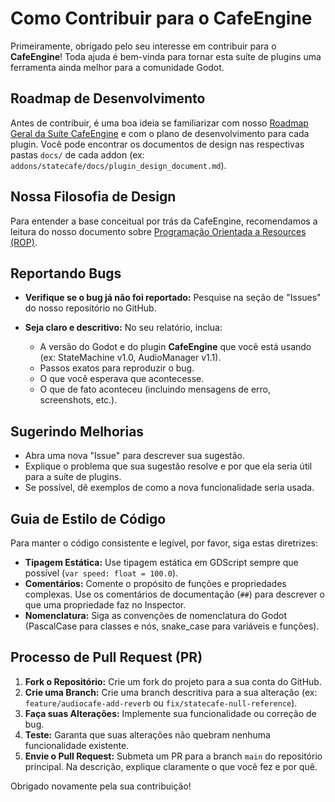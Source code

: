 # Como Contribuir para o CafeEngine

Primeiramente, obrigado pelo seu interesse em contribuir para o **CafeEngine**! Toda ajuda é bem-vinda para tornar esta suíte de plugins uma ferramenta ainda melhor para a comunidade Godot.

## Roadmap de Desenvolvimento

Antes de contribuir, é uma boa ideia se familiarizar com nosso [Roadmap Geral da Suíte CafeEngine](roadmap.md) e com o plano de desenvolvimento para cada plugin. Você pode encontrar os documentos de design nas respectivas pastas `docs/` de cada addon (ex: `addons/statecafe/docs/plugin_design_document.md`).

## Nossa Filosofia de Design

Para entender a base conceitual por trás da CafeEngine, recomendamos a leitura do nosso documento sobre [Programação Orientada a Resources (ROP)](ROP.md).

## Reportando Bugs

* **Verifique se o bug já não foi reportado:** Pesquise na seção de "Issues" do nosso repositório no GitHub.
* **Seja claro e descritivo:** No seu relatório, inclua:

  * A versão do Godot e do plugin **CafeEngine** que você está usando (ex: StateMachine v1.0, AudioManager v1.1).
  * Passos exatos para reproduzir o bug.
  * O que você esperava que acontecesse.
  * O que de fato aconteceu (incluindo mensagens de erro, screenshots, etc.).

## Sugerindo Melhorias

* Abra uma nova "Issue" para descrever sua sugestão.
* Explique o problema que sua sugestão resolve e por que ela seria útil para a suíte de plugins.
* Se possível, dê exemplos de como a nova funcionalidade seria usada.

## Guia de Estilo de Código

Para manter o código consistente e legível, por favor, siga estas diretrizes:

* **Tipagem Estática:** Use tipagem estática em GDScript sempre que possível (`var speed: float = 100.0`).
* **Comentários:** Comente o propósito de funções e propriedades complexas. Use os comentários de documentação (`##`) para descrever o que uma propriedade faz no Inspector.
* **Nomenclatura:** Siga as convenções de nomenclatura do Godot (PascalCase para classes e nós, snake_case para variáveis e funções).

## Processo de Pull Request (PR)

1. **Fork o Repositório:** Crie um fork do projeto para a sua conta do GitHub.
2. **Crie uma Branch:** Crie uma branch descritiva para a sua alteração (ex: `feature/audiocafe-add-reverb` ou `fix/statecafe-null-reference`).
3. **Faça suas Alterações:** Implemente sua funcionalidade ou correção de bug.
4. **Teste:** Garanta que suas alterações não quebram nenhuma funcionalidade existente.
5. **Envie o Pull Request:** Submeta um PR para a branch `main` do repositório principal. Na descrição, explique claramente o que você fez e por quê.

Obrigado novamente pela sua contribuição!
